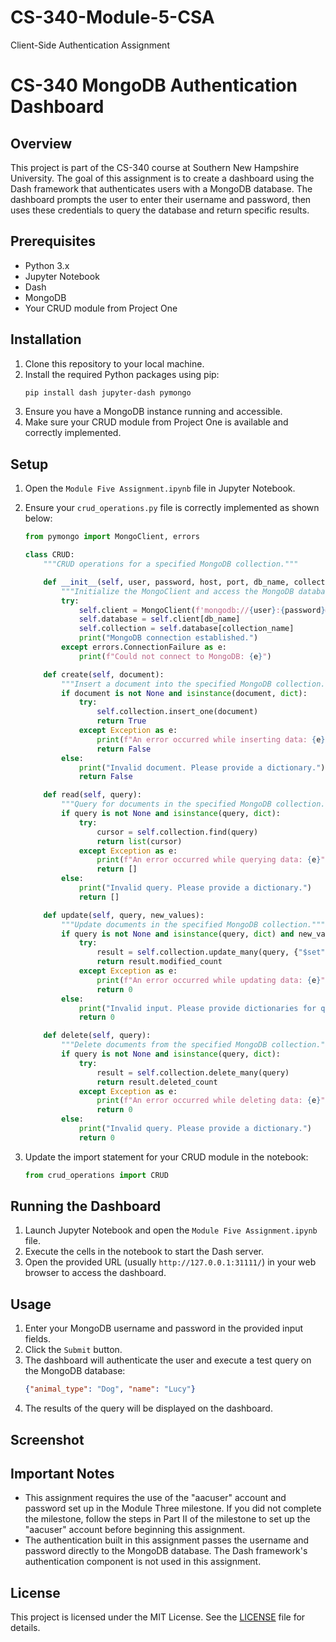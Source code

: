 # CS-340-Module-5-CSA
Client-Side Authentication Assignment


# CS-340 MongoDB Authentication Dashboard

## Overview

This project is part of the CS-340 course at Southern New Hampshire University. The goal of this assignment is to create a dashboard using the Dash framework that authenticates users with a MongoDB database. The dashboard prompts the user to enter their username and password, then uses these credentials to query the database and return specific results.

## Prerequisites

- Python 3.x
- Jupyter Notebook
- Dash
- MongoDB
- Your CRUD module from Project One

## Installation

1. Clone this repository to your local machine.
2. Install the required Python packages using pip:
   ```bash
   pip install dash jupyter-dash pymongo
   ```
3. Ensure you have a MongoDB instance running and accessible.
4. Make sure your CRUD module from Project One is available and correctly implemented.

## Setup

1. Open the `Module Five Assignment.ipynb` file in Jupyter Notebook.
2. Ensure your `crud_operations.py` file is correctly implemented as shown below:

    ```python
    from pymongo import MongoClient, errors

    class CRUD:
        """CRUD operations for a specified MongoDB collection."""

        def __init__(self, user, password, host, port, db_name, collection_name):
            """Initialize the MongoClient and access the MongoDB databases and collections."""
            try:
                self.client = MongoClient(f'mongodb://{user}:{password}@{host}:{port}')
                self.database = self.client[db_name]
                self.collection = self.database[collection_name]
                print("MongoDB connection established.")
            except errors.ConnectionFailure as e:
                print(f"Could not connect to MongoDB: {e}")

        def create(self, document):
            """Insert a document into the specified MongoDB collection."""
            if document is not None and isinstance(document, dict):
                try:
                    self.collection.insert_one(document)
                    return True
                except Exception as e:
                    print(f"An error occurred while inserting data: {e}")
                    return False
            else:
                print("Invalid document. Please provide a dictionary.")
                return False

        def read(self, query):
            """Query for documents in the specified MongoDB collection."""
            if query is not None and isinstance(query, dict):
                try:
                    cursor = self.collection.find(query)
                    return list(cursor)
                except Exception as e:
                    print(f"An error occurred while querying data: {e}")
                    return []
            else:
                print("Invalid query. Please provide a dictionary.")
                return []

        def update(self, query, new_values):
            """Update documents in the specified MongoDB collection."""
            if query is not None and isinstance(query, dict) and new_values is not None and isinstance(new_values, dict):
                try:
                    result = self.collection.update_many(query, {"$set": new_values})
                    return result.modified_count
                except Exception as e:
                    print(f"An error occurred while updating data: {e}")
                    return 0
            else:
                print("Invalid input. Please provide dictionaries for query and new values.")
                return 0

        def delete(self, query):
            """Delete documents from the specified MongoDB collection."""
            if query is not None and isinstance(query, dict):
                try:
                    result = self.collection.delete_many(query)
                    return result.deleted_count
                except Exception as e:
                    print(f"An error occurred while deleting data: {e}")
                    return 0
            else:
                print("Invalid query. Please provide a dictionary.")
                return 0
    ```

3. Update the import statement for your CRUD module in the notebook:

    ```python
    from crud_operations import CRUD
    ```

## Running the Dashboard

1. Launch Jupyter Notebook and open the `Module Five Assignment.ipynb` file.
2. Execute the cells in the notebook to start the Dash server.
3. Open the provided URL (usually `http://127.0.0.1:31111/`) in your web browser to access the dashboard.

## Usage

1. Enter your MongoDB username and password in the provided input fields.
2. Click the `Submit` button.
3. The dashboard will authenticate the user and execute a test query on the MongoDB database:
   ```json
   {"animal_type": "Dog", "name": "Lucy"}
   ```
4. The results of the query will be displayed on the dashboard.

## Screenshot



## Important Notes

- This assignment requires the use of the "aacuser" account and password set up in the Module Three milestone. If you did not complete the milestone, follow the steps in Part II of the milestone to set up the "aacuser" account before beginning this assignment.
- The authentication built in this assignment passes the username and password directly to the MongoDB database. The Dash framework's authentication component is not used in this assignment.

## License

This project is licensed under the MIT License. See the [LICENSE](LICENSE) file for details.
